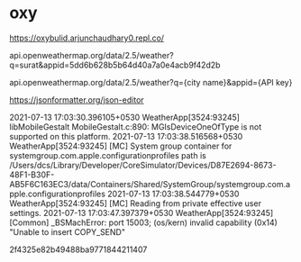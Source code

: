 # oxy

https://oxybulid.arjunchaudhary0.repl.co/




api.openweathermap.org/data/2.5/weather?q=surat&appid=5dd6b628b5b64d40a7a0e4acb9f42d2b

api.openweathermap.org/data/2.5/weather?q={city name}&appid={API key}


https://jsonformatter.org/json-editor



2021-07-13 17:03:30.396105+0530 WeatherApp[3524:93245] libMobileGestalt MobileGestalt.c:890: MGIsDeviceOneOfType is not supported on this platform.
2021-07-13 17:03:38.516568+0530 WeatherApp[3524:93245] [MC] System group container for systemgroup.com.apple.configurationprofiles path is /Users/dcs/Library/Developer/CoreSimulator/Devices/D87E2694-8673-48F1-B30F-AB5F6C163EC3/data/Containers/Shared/SystemGroup/systemgroup.com.apple.configurationprofiles
2021-07-13 17:03:38.544779+0530 WeatherApp[3524:93245] [MC] Reading from private effective user settings.
2021-07-13 17:03:47.397379+0530 WeatherApp[3524:93245] [Common] _BSMachError: port 15003; (os/kern) invalid capability (0x14) "Unable to insert COPY_SEND"


2f4325e82b49488ba9771844211407
